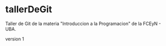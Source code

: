 # tallerDeGit

Taller de Git de la materia "Introduccion a la Programacion" de la FCEyN - UBA.

version 1
